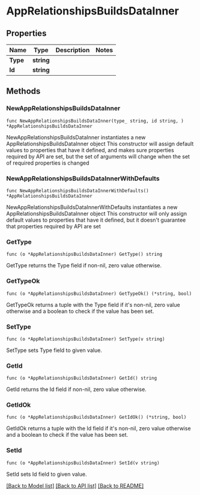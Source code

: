 # AppRelationshipsBuildsDataInner

## Properties

Name | Type | Description | Notes
------------ | ------------- | ------------- | -------------
**Type** | **string** |  | 
**Id** | **string** |  | 

## Methods

### NewAppRelationshipsBuildsDataInner

`func NewAppRelationshipsBuildsDataInner(type_ string, id string, ) *AppRelationshipsBuildsDataInner`

NewAppRelationshipsBuildsDataInner instantiates a new AppRelationshipsBuildsDataInner object
This constructor will assign default values to properties that have it defined,
and makes sure properties required by API are set, but the set of arguments
will change when the set of required properties is changed

### NewAppRelationshipsBuildsDataInnerWithDefaults

`func NewAppRelationshipsBuildsDataInnerWithDefaults() *AppRelationshipsBuildsDataInner`

NewAppRelationshipsBuildsDataInnerWithDefaults instantiates a new AppRelationshipsBuildsDataInner object
This constructor will only assign default values to properties that have it defined,
but it doesn't guarantee that properties required by API are set

### GetType

`func (o *AppRelationshipsBuildsDataInner) GetType() string`

GetType returns the Type field if non-nil, zero value otherwise.

### GetTypeOk

`func (o *AppRelationshipsBuildsDataInner) GetTypeOk() (*string, bool)`

GetTypeOk returns a tuple with the Type field if it's non-nil, zero value otherwise
and a boolean to check if the value has been set.

### SetType

`func (o *AppRelationshipsBuildsDataInner) SetType(v string)`

SetType sets Type field to given value.


### GetId

`func (o *AppRelationshipsBuildsDataInner) GetId() string`

GetId returns the Id field if non-nil, zero value otherwise.

### GetIdOk

`func (o *AppRelationshipsBuildsDataInner) GetIdOk() (*string, bool)`

GetIdOk returns a tuple with the Id field if it's non-nil, zero value otherwise
and a boolean to check if the value has been set.

### SetId

`func (o *AppRelationshipsBuildsDataInner) SetId(v string)`

SetId sets Id field to given value.



[[Back to Model list]](../README.md#documentation-for-models) [[Back to API list]](../README.md#documentation-for-api-endpoints) [[Back to README]](../README.md)


